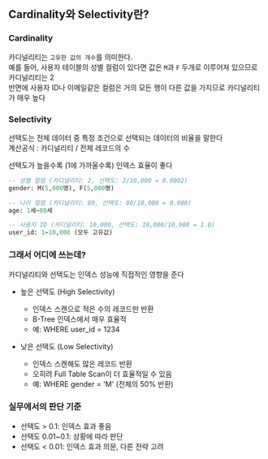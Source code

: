 ## Cardinality와 Selectivity란?

### Cardinality
카디널리티는 `고유한 값의 개수`를 의미한다.  
예를 들어, 사용자 테이블의 성별 컬럼이 있다면 값은 `M`과 `F` 두개로 이루어져 있으므로 카디널리티는 2  
반면에 사용자 ID나 이메일같은 컬럼은 거의 모든 행이 다른 값을 가지므로 카디널리티가 매우 높다

### Selectivity
선택도는 전체 데이터 중 특정 조건으로 선택되는 데이터의 비율을 말한다  
계산공식 : 카디널리티 / 전체 레코드의 수

선택도가 높을수록 (1에 가까울수록) 인덱스 효율이 좋다

```sql
-- 성별 컬럼 (카디널리티: 2, 선택도: 2/10,000 = 0.0002)
gender: M(5,000명), F(5,000명)

-- 나이 컬럼 (카디널리티: 80, 선택도: 80/10,000 = 0.008)  
age: 1세~80세

-- 사용자 ID (카디널리티: 10,000, 선택도: 10,000/10,000 = 1.0)
user_id: 1~10,000 (모두 고유값)
```

### 그래서 어디에 쓰는데?
카디널리티와 선택도는 인덱스 성능에 직접적인 영향을 준다  

+ 높은 선택도 (High Selectivity)
    - 인덱스 스캔으로 적은 수의 레코드만 반환
    - B-Tree 인덱스에서 매우 효율적
    - 예: WHERE user_id = 1234

+ 낮은 선택도 (Low Selectivity)
    - 인덱스 스캔해도 많은 레코드 반환
    - 오히려 Full Table Scan이 더 효율적일 수 있음
    - 예: WHERE gender = 'M' (전체의 50% 반환)

### 실무에서의 판단 기준
    
+ 선택도 > 0.1: 인덱스 효과 좋음
+ 선택도 0.01~0.1: 상황에 따라 판단
+ 선택도 < 0.01: 인덱스 효과 의문, 다른 전략 고려